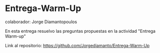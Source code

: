 # Entrega-Warm-Up

colaborador: Jorge Diamantopoulos

En esta entrega resuelvo las preguntas propuestas en la actividad "Entrega Warm-up"

Link al repositorio: https://github.com/Jorgediamanto/Entrega-Warm-Up
